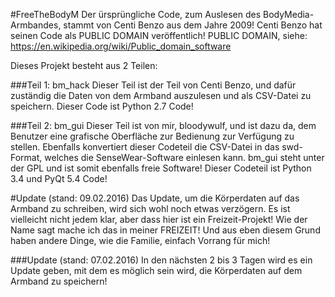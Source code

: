 #FreeTheBodyM
Der ürsprüngliche Code, zum Auslesen des BodyMedia-Armbandes, stammt von Centi Benzo aus dem Jahre 2009!
Centi Benzo hat seinen Code als PUBLIC DOMAIN veröffentlich!
PUBLIC DOMAIN, siehe: https://en.wikipedia.org/wiki/Public_domain_software


Dieses Projekt besteht aus 2 Teilen:

###Teil 1: bm_hack
Dieser Teil ist der Teil von Centi Benzo, und dafür zuständig die Daten von dem Armband auszulesen und als CSV-Datei zu speichern. Dieser Code ist Python 2.7 Code!

###Teil 2: bm_gui
Dieser Teil ist von mir, bloodywulf, und ist dazu da, dem Benutzer eine grafische Oberfläche zur Bedienung zur Verfügung zu stellen. Ebenfalls konvertiert dieser Codeteil die CSV-Datei in das swd-Format, welches die SenseWear-Software einlesen kann.
bm_gui steht unter der GPL und ist somit ebenfalls freie Software! Dieser Codeteil ist Python 3.4 und PyQt 5.4 Code!


#Update (stand: 09.02.2016)
Das Update, um die Körperdaten auf das Armband zu schreiben, wird sich wohl noch etwas verzögern. Es ist vielleicht nicht jedem klar, aber dass hier ist ein Freizeit-Projekt! Wie der Name sagt mache ich das in meiner FREIZEIT! Und aus eben diesem Grund haben andere Dinge, wie die Familie, einfach Vorrang für mich!


###Update (stand: 07.02.2016)
In den nächsten 2 bis 3 Tagen wird es ein Update geben, mit dem es möglich sein wird, die Körperdaten auf dem Armband zu speichern!

